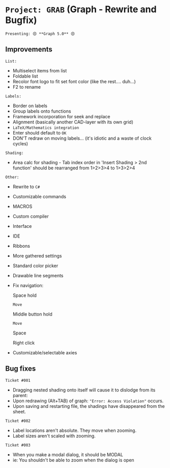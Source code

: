 `Project: GRAB` (Graph - Rewrite and Bugfix)
===========================================

`Presenting: 😍 **Graph 5.0** 😍`

Improvements
------------

`List:`

*   Multiselect items from list
*   Foldable list
*   Recolor font logo to fit set font color (like the rest.... duh...)
*   F2 to rename

`Labels:`

*   Border on labels
*   Group labels onto functions
*   Framework incorporation for seek and replace
*   Alignment (basically another CAD-layer with its own grid)
*   `LaTeX/Mathematics integration`
*   Enter should default to `OK`
*   DON'T redraw on moving labels... (it's idiotic and a waste of clock cycles)

`Shading:`

*   Area calc for shading
\- Tab index order in 'Insert Shading > 2nd function' should be rearranged from 1>2>3>4 to 1>3>2>4

`Other:`

*   Rewrite to `C#`
*   Customizable commands
*   MACROS
*   Custom compiler
*   Interface
*   IDE
*   Ribbons
*   More gathered settings
*   Standard color picker
*   Drawable line segments
*   Fix navigation:
    
    Space hold
    
    `Move`
    
    Middle button hold
    
    `Move`
    
    Space
    
    Right click
    
*   Customizable/selectable axies

Bug fixes
---------

`Ticket #001`

*   Dragging nested shading onto itself will cause it to dislodge from its parent:
*   Upon redrawing (Alt+TAB) of graph: `"Error: Access Violation"` occurs.
*   Upon saving and restarting file, the shadings have disappeared from the sheet.

`Ticket #002`

*   Label locations aren't absolute. They move when zooming.
*   Label sizes aren't scaled with zooming.

`Ticket #003`

*   When you make a modal dialog, it should be MODAL
*   ie: You shouldn't be able to zoom when the dialog is open
